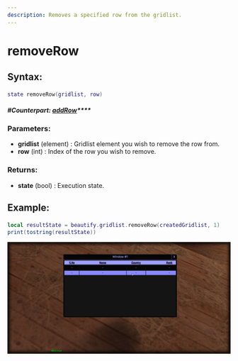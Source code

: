 ```yaml
---
description: Removes a specified row from the gridlist.
---
```


# removeRow

## **Syntax:**

```lua
state removeRow(gridlist, row)
```

#### _**\#Counterpart:**_ [_**addRow**_](addgridlistrow.md)_\*\*\*\*_

### **Parameters:**

* **gridlist** \(element\) : Gridlist element you wish to remove the row from.
* **row** \(int\) : Index of the row you wish to remove.

### **Returns:**

* **state** \(bool\) : Execution state.

## **Example:**

```lua
local resultState = beautify.gridlist.removeRow(createdGridlist, 1)
print(tostring(resultState))
```

![](../../.gitbook/assets/removegridlistrow.png)

